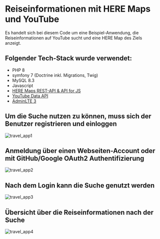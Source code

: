 # Reiseinformationen mit HERE Maps und YouTube
Es handelt sich bei diesem Code um eine Beispiel-Anwendung, die Reiseinformationen auf YouTube sucht und eine HERE Map des Ziels anzeigt.

## Folgender Tech-Stack wurde verwendet:
- PHP 8
- symfony 7 (Doctrine inkl. Migrations, Twig)
- MySQL 8.3
- Javascript
- [HERE Maps REST-API & API for JS](https://www.here.com)
- [YouTube Data API](https://developers.google.com/youtube/v3)
- [AdminLTE 3](https://adminlte.io/)

## Um die Suche nutzen zu können, muss sich der Benutzer registrieren und einloggen
![travel_app1](https://github.com/user-attachments/assets/9fc651eb-6e21-4d4c-a1dd-43dc38aa6962)

## Anmeldung über einen Webseiten-Account oder mit GitHub/Google OAuth2 Authentifizierung
![travel_app2](https://github.com/user-attachments/assets/5ee372da-7d37-46af-8b4b-4f2b52673989)

## Nach dem Login kann die Suche genutzt werden
![travel_app3](https://github.com/user-attachments/assets/36d509d8-49ee-4063-9417-5c7f0e3588ca)

## Übersicht über die Reiseinformationen nach der Suche
![travel_app4](https://github.com/user-attachments/assets/e834ea23-805b-48e6-87a2-c68ed49dc0ff)
